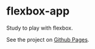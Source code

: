 # flexbox-app
Study to play with flexbox.

See the project on [ Github Pages](http://vyacheslavv4Hacking-NASSA-with-HTML.github.io/flexbox-app).
